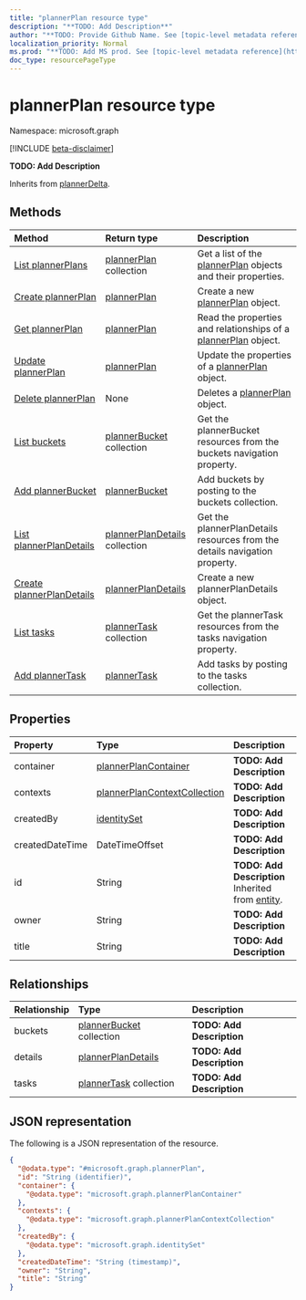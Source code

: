 ```yaml
---
title: "plannerPlan resource type"
description: "**TODO: Add Description**"
author: "**TODO: Provide Github Name. See [topic-level metadata reference](https://msgo.azurewebsites.net/add/document/guidelines/metadata.html#topic-level-metadata)**"
localization_priority: Normal
ms.prod: "**TODO: Add MS prod. See [topic-level metadata reference](https://msgo.azurewebsites.net/add/document/guidelines/metadata.html#topic-level-metadata)**"
doc_type: resourcePageType
---
```


# plannerPlan resource type

Namespace: microsoft.graph

[!INCLUDE [beta-disclaimer](../../includes/beta-disclaimer.md)]

**TODO: Add Description**


Inherits from [plannerDelta](../resources/plannerdelta.md).

## Methods
|Method|Return type|Description|
|:---|:---|:---|
|[List plannerPlans](../api/plannerplan-list.md)|[plannerPlan](../resources/plannerplan.md) collection|Get a list of the [plannerPlan](../resources/plannerplan.md) objects and their properties.|
|[Create plannerPlan](../api/plannerplan-create.md)|[plannerPlan](../resources/plannerplan.md)|Create a new [plannerPlan](../resources/plannerplan.md) object.|
|[Get plannerPlan](../api/plannerplan-get.md)|[plannerPlan](../resources/plannerplan.md)|Read the properties and relationships of a [plannerPlan](../resources/plannerplan.md) object.|
|[Update plannerPlan](../api/plannerplan-update.md)|[plannerPlan](../resources/plannerplan.md)|Update the properties of a [plannerPlan](../resources/plannerplan.md) object.|
|[Delete plannerPlan](../api/plannerplan-delete.md)|None|Deletes a [plannerPlan](../resources/plannerplan.md) object.|
|[List buckets](../api/plannerplan-list-buckets.md)|[plannerBucket](../resources/plannerbucket.md) collection|Get the plannerBucket resources from the buckets navigation property.|
|[Add plannerBucket](../api/plannerplan-post-buckets.md)|[plannerBucket](../resources/plannerbucket.md)|Add buckets by posting to the buckets collection.|
|[List plannerPlanDetails](../api/plannerplan-list-details.md)|[plannerPlanDetails](../resources/plannerplandetails.md) collection|Get the plannerPlanDetails resources from the details navigation property.|
|[Create plannerPlanDetails](../api/plannerplan-post-details.md)|[plannerPlanDetails](../resources/plannerplandetails.md)|Create a new plannerPlanDetails object.|
|[List tasks](../api/plannerplan-list-tasks.md)|[plannerTask](../resources/plannertask.md) collection|Get the plannerTask resources from the tasks navigation property.|
|[Add plannerTask](../api/plannerplan-post-tasks.md)|[plannerTask](../resources/plannertask.md)|Add tasks by posting to the tasks collection.|

## Properties
|Property|Type|Description|
|:---|:---|:---|
|container|[plannerPlanContainer](../resources/plannerplancontainer.md)|**TODO: Add Description**|
|contexts|[plannerPlanContextCollection](../resources/plannerplancontextcollection.md)|**TODO: Add Description**|
|createdBy|[identitySet](../resources/identityset.md)|**TODO: Add Description**|
|createdDateTime|DateTimeOffset|**TODO: Add Description**|
|id|String|**TODO: Add Description** Inherited from [entity](../resources/entity.md).|
|owner|String|**TODO: Add Description**|
|title|String|**TODO: Add Description**|

## Relationships
|Relationship|Type|Description|
|:---|:---|:---|
|buckets|[plannerBucket](../resources/plannerbucket.md) collection|**TODO: Add Description**|
|details|[plannerPlanDetails](../resources/plannerplandetails.md)|**TODO: Add Description**|
|tasks|[plannerTask](../resources/plannertask.md) collection|**TODO: Add Description**|

## JSON representation
The following is a JSON representation of the resource.
<!-- {
  "blockType": "resource",
  "keyProperty": "id",
  "@odata.type": "microsoft.graph.plannerPlan",
  "baseType": "microsoft.graph.plannerDelta",
  "openType": false
}
-->
``` json
{
  "@odata.type": "#microsoft.graph.plannerPlan",
  "id": "String (identifier)",
  "container": {
    "@odata.type": "microsoft.graph.plannerPlanContainer"
  },
  "contexts": {
    "@odata.type": "microsoft.graph.plannerPlanContextCollection"
  },
  "createdBy": {
    "@odata.type": "microsoft.graph.identitySet"
  },
  "createdDateTime": "String (timestamp)",
  "owner": "String",
  "title": "String"
}
```

